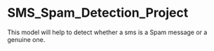 # SMS_Spam_Detection_Project
This model will help to detect whether a sms is a Spam message or a genuine one.
